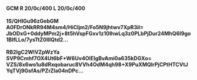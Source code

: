 #### GCM R 20/0c/400 L 20/0c/400
**1S/QHIGu96zGebGM**<br/>**A0FDrONkRR94M4sm4/HiCljm2/Fo5N9jhtwv7XpR3iI=**<br/>**JbODxG+0ddyMPm2j+8t5hVspFGxv1z10IhwLq3z0PLbPjDur24MhQ6I9go1BIfLLo/7ysTtZ0lIlQtd2...**<br/><br/>
**RB2lgC2WlVZpWzYa**<br/>**SVP9Cmhf7OX4Ut6bF+W6Uv4OlElgBvAmi0a635kDGXo=**<br/>**VZS/8x6wo1u8dRxqobaruc8VVh4OdM4qh98+X9PuXMQlrPjCPtHTCVtJYqTVj9GsfAs/PZrZla04nDPc...**